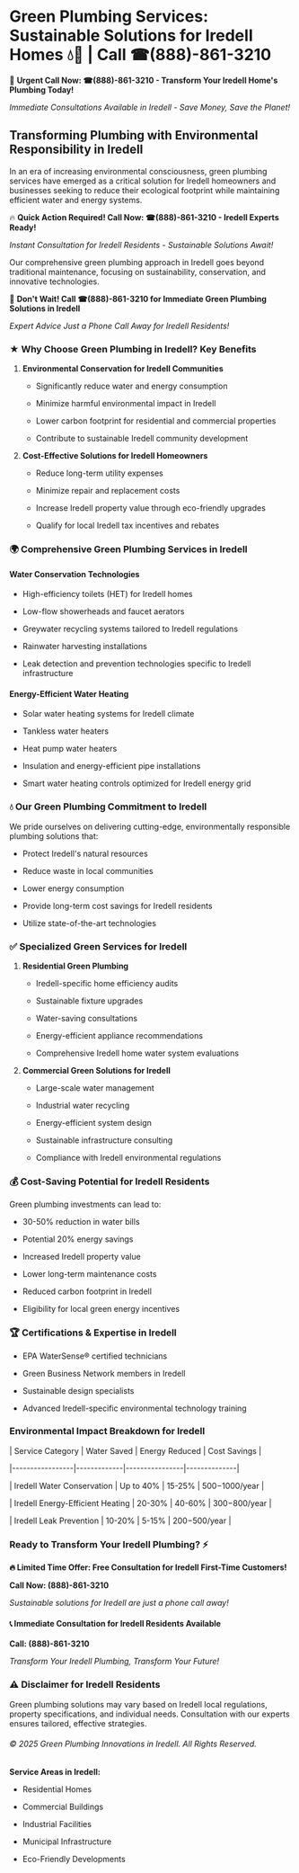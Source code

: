 # Green Plumbing Services: Sustainable Solutions for Iredell Homes 💧🌿 | Call ☎(888)-861-3210

🚨 **Urgent Call Now: ☎(888)-861-3210 - Transform Your Iredell Home's Plumbing Today!**
*Immediate Consultations Available in Iredell - Save Money, Save the Planet!*

## Transforming Plumbing with Environmental Responsibility in Iredell

In an era of increasing environmental consciousness, green plumbing services have emerged as a critical solution for Iredell homeowners and businesses seeking to reduce their ecological footprint while maintaining efficient water and energy systems. 

🔥 **Quick Action Required! Call Now: ☎(888)-861-3210 - Iredell Experts Ready!**
*Instant Consultation for Iredell Residents - Sustainable Solutions Await!*

Our comprehensive green plumbing approach in Iredell goes beyond traditional maintenance, focusing on sustainability, conservation, and innovative technologies.

🚨 **Don't Wait! Call ☎(888)-861-3210 for Immediate Green Plumbing Solutions in Iredell**
*Expert Advice Just a Phone Call Away for Iredell Residents!*

### ★ Why Choose Green Plumbing in Iredell? Key Benefits

1. **Environmental Conservation for Iredell Communities** 
   - Significantly reduce water and energy consumption
   - Minimize harmful environmental impact in Iredell
   - Lower carbon footprint for residential and commercial properties
   - Contribute to sustainable Iredell community development

2. **Cost-Effective Solutions for Iredell Homeowners** 
   - Reduce long-term utility expenses
   - Minimize repair and replacement costs
   - Increase Iredell property value through eco-friendly upgrades
   - Qualify for local Iredell tax incentives and rebates

### 🌍 Comprehensive Green Plumbing Services in Iredell

#### Water Conservation Technologies
- High-efficiency toilets (HET) for Iredell homes
- Low-flow showerheads and faucet aerators
- Greywater recycling systems tailored to Iredell regulations
- Rainwater harvesting installations
- Leak detection and prevention technologies specific to Iredell infrastructure

#### Energy-Efficient Water Heating
- Solar water heating systems for Iredell climate
- Tankless water heaters
- Heat pump water heaters
- Insulation and energy-efficient pipe installations
- Smart water heating controls optimized for Iredell energy grid

### 💧 Our Green Plumbing Commitment to Iredell

We pride ourselves on delivering cutting-edge, environmentally responsible plumbing solutions that:
- Protect Iredell's natural resources
- Reduce waste in local communities
- Lower energy consumption
- Provide long-term cost savings for Iredell residents
- Utilize state-of-the-art technologies

### ✅ Specialized Green Services for Iredell

1. **Residential Green Plumbing**
   - Iredell-specific home efficiency audits
   - Sustainable fixture upgrades
   - Water-saving consultations
   - Energy-efficient appliance recommendations
   - Comprehensive Iredell home water system evaluations

2. **Commercial Green Solutions for Iredell**
   - Large-scale water management
   - Industrial water recycling
   - Energy-efficient system design
   - Sustainable infrastructure consulting
   - Compliance with Iredell environmental regulations

### 💰 Cost-Saving Potential for Iredell Residents

Green plumbing investments can lead to:
- 30-50% reduction in water bills
- Potential 20% energy savings
- Increased Iredell property value
- Lower long-term maintenance costs
- Reduced carbon footprint in Iredell
- Eligibility for local green energy incentives

### 🏆 Certifications & Expertise in Iredell

- EPA WaterSense® certified technicians
- Green Business Network members in Iredell
- Sustainable design specialists
- Advanced Iredell-specific environmental technology training

### Environmental Impact Breakdown for Iredell

| Service Category | Water Saved | Energy Reduced | Cost Savings |
|-----------------|-------------|----------------|--------------|
| Iredell Water Conservation | Up to 40% | 15-25% | $500-$1000/year |
| Iredell Energy-Efficient Heating | 20-30% | 40-60% | $300-$800/year |
| Iredell Leak Prevention | 10-20% | 5-15% | $200-$500/year |

### Ready to Transform Your Iredell Plumbing? ⚡

**🔥 Limited Time Offer: Free Consultation for Iredell First-Time Customers!**

**Call Now: (888)-861-3210**
*Sustainable solutions for Iredell are just a phone call away!*

#### 📞 Immediate Consultation for Iredell Residents Available

**Call: (888)-861-3210**
*Transform Your Iredell Plumbing, Transform Your Future!*

### ⚠️ Disclaimer for Iredell Residents

Green plumbing solutions may vary based on Iredell local regulations, property specifications, and individual needs. Consultation with our experts ensures tailored, effective strategies.

###### © 2025 Green Plumbing Innovations in Iredell. All Rights Reserved.

**Service Areas in Iredell:** 
- Residential Homes
- Commercial Buildings
- Industrial Facilities
- Municipal Infrastructure
- Eco-Friendly Developments